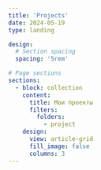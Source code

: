 ```yaml
---
title: 'Projects'
date: 2024-05-19
type: landing

design:
  # Section spacing
  spacing: '5rem'

# Page sections
sections:
  - block: collection
    content:
      title: Мои проекты
      filters:
        folders:
          - project
    design:
      view: article-grid
      fill_image: false
      columns: 3
---
```

